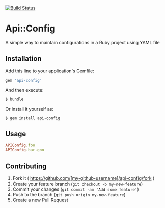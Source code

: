 
[![Build Status](https://github.com/ifad/api-config/actions/workflows/ruby.yml/badge.svg)](https://github.com/ifad/api-config/actions)

# Api::Config

A simple way to maintain configurations in a Ruby project using YAML file

## Installation

Add this line to your application's Gemfile:

```ruby
gem 'api-config'
```

And then execute:

    $ bundle

Or install it yourself as:

    $ gem install api-config

## Usage

```Ruby
APIConfig.foo
APIConfig.bar.goo
```

## Contributing

1. Fork it ( https://github.com/[my-github-username]/api-config/fork )
2. Create your feature branch (`git checkout -b my-new-feature`)
3. Commit your changes (`git commit -am 'Add some feature'`)
4. Push to the branch (`git push origin my-new-feature`)
5. Create a new Pull Request
